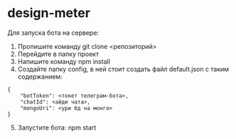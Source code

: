 # design-meter

Для запуска бота на сервере:
1. Пропишите команду git clone <репозиторий>
2. Перейдите в папку проект
3. Напишите команду npm install
4. Создайте папку config, в ней стоит создать файл default.json с таким содержанием:
```
{
    "botToken": <токет телеграм-бота>,
    "chatId": <айди чата>,
    "mongoUri": <ури бд на монго>
}
```
5. Запустите бота: npm start

